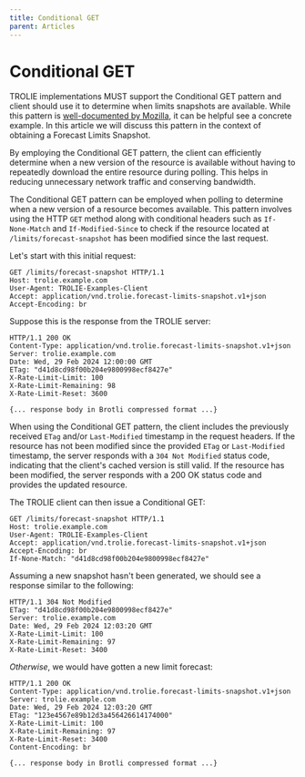 ```yaml
---
title: Conditional GET
parent: Articles
---
```


# Conditional GET

TROLIE implementations MUST support the Conditional GET pattern and client
should use it to determine when limits snapshots are available.  While this
pattern is [well-documented by
Mozilla](https://developer.mozilla.org/en-US/docs/Web/HTTP/Conditional_requests),
it can be helpful see a concrete example. In this article we will discuss
this pattern in the context of obtaining a Forecast Limits Snapshot.

By employing the Conditional GET pattern, the client can efficiently determine
when a new version of the resource is available without having to repeatedly
download the entire resource during polling. This helps in reducing unnecessary
network traffic and conserving bandwidth.

The Conditional GET pattern can be employed when polling to determine when a new
version of a resource becomes available. This pattern involves using the HTTP
`GET` method along with conditional headers such as `If-None-Match` and
`If-Modified-Since` to check if the resource located at `/limits/forecast-snapshot`
has been modified since the last request.

Let's start with this initial request:

```http
GET /limits/forecast-snapshot HTTP/1.1
Host: trolie.example.com
User-Agent: TROLIE-Examples-Client
Accept: application/vnd.trolie.forecast-limits-snapshot.v1+json
Accept-Encoding: br
```

Suppose this is the response from the TROLIE server:

```http
HTTP/1.1 200 OK
Content-Type: application/vnd.trolie.forecast-limits-snapshot.v1+json
Server: trolie.example.com
Date: Wed, 29 Feb 2024 12:00:00 GMT
ETag: "d41d8cd98f00b204e9800998ecf8427e"
X-Rate-Limit-Limit: 100
X-Rate-Limit-Remaining: 98
X-Rate-Limit-Reset: 3600

{... response body in Brotli compressed format ...}
```

When using the Conditional GET pattern, the client includes the previously
received `ETag` and/or `Last-Modified` timestamp in the request headers. If the
resource has not been modified since the provided `ETag` or `Last-Modified`
timestamp, the server responds with a `304 Not Modified` status code, indicating
that the client's cached version is still valid. If the resource has been
modified, the server responds with a 200 OK status code and provides the updated
resource.

The TROLIE client can then issue a Conditional GET:

```http
GET /limits/forecast-snapshot HTTP/1.1
Host: trolie.example.com
User-Agent: TROLIE-Examples-Client
Accept: application/vnd.trolie.forecast-limits-snapshot.v1+json
Accept-Encoding: br
If-None-Match: "d41d8cd98f00b204e9800998ecf8427e"
```

Assuming a new snapshot hasn't been generated, we should see a response similar
to the following:

```http
HTTP/1.1 304 Not Modified
ETag: "d41d8cd98f00b204e9800998ecf8427e"
Server: trolie.example.com
Date: Wed, 29 Feb 2024 12:03:20 GMT
X-Rate-Limit-Limit: 100
X-Rate-Limit-Remaining: 97
X-Rate-Limit-Reset: 3400
```
*Otherwise*, we would have gotten a new limit forecast:

```http
HTTP/1.1 200 OK
Content-Type: application/vnd.trolie.forecast-limits-snapshot.v1+json
Server: trolie.example.com
Date: Wed, 29 Feb 2024 12:03:20 GMT
ETag: "123e4567e89b12d3a456426614174000"
X-Rate-Limit-Limit: 100
X-Rate-Limit-Remaining: 97
X-Rate-Limit-Reset: 3400
Content-Encoding: br

{... response body in Brotli compressed format ...}
```
